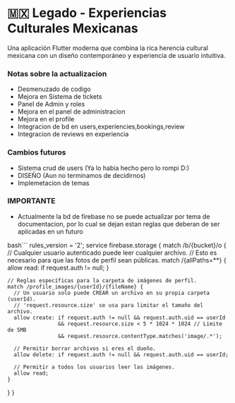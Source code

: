 # 🇲🇽 Legado - Experiencias Culturales Mexicanas

Una aplicación Flutter moderna que combina la rica herencia cultural mexicana con un diseño contemporáneo y experiencia de usuario intuitiva.

### Notas sobre la actualizacion
- Desmenuzado de codigo
- Mejora en Sistema de tickets
- Panel de Admin y roles
- Mejora en el panel de administracion 
- Mejora en el profile
- Integracion de bd en users,experiencies,bookings,review
- Integracion de reviews en experiencia

### Cambios futuros
- Sistema crud de users (Ya lo habia hecho pero lo rompi D:)
- DISEÑO (Aun no terminamos de decidirnos)
- Implemetacion de temas

### IMPORTANTE
- Actualmente la bd de firebase no se puede actualizar por tema de documentacion,
por lo cual se dejan estan reglas que deberan de ser aplicadas en un futuro

bash```
rules_version = '2';
service firebase.storage {
match /b/{bucket}/o {
// Cualquier usuario autenticado puede leer cualquier archivo.
// Esto es necesario para que las fotos de perfil sean públicas.
match /{allPaths=**} {
allow read: if request.auth != null;
}

    // Reglas específicas para la carpeta de imágenes de perfil.
    match /profile_images/{userId}/{fileName} {
      // Un usuario solo puede CREAR un archivo en su propia carpeta (userId).
      // 'request.resource.size' se usa para limitar el tamaño del archivo.
      allow create: if request.auth != null && request.auth.uid == userId
                    && request.resource.size < 5 * 1024 * 1024 // Limite de 5MB
                    && request.resource.contentType.matches('image/.*');
      
      // Permitir borrar archivos si eres el dueño.
      allow delete: if request.auth != null && request.auth.uid == userId;
      
      // Permitir a todos los usuarios leer las imágenes.
      allow read;
    }
}
}
```